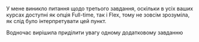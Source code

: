 У мене виникло питання щодо третього завдання, оскільки в усіх ваших курсах доступні як опція Full-time, так і Flex, тому не зовсім зрозуміла, як слід було інтерпретувати цей пункт.

Водночас вирішила приділити увагу одному додатковому завданню
